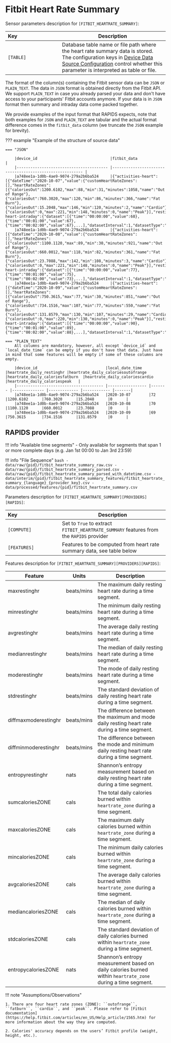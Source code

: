 # Fitbit Heart Rate Summary

Sensor parameters description for `[FITBIT_HEARTRATE_SUMMARY]`:

|Key&nbsp;&nbsp;&nbsp;&nbsp;&nbsp;&nbsp;&nbsp;&nbsp;&nbsp;&nbsp;&nbsp;&nbsp;&nbsp;&nbsp;&nbsp;&nbsp;&nbsp;&nbsp;&nbsp;&nbsp;&nbsp;&nbsp;&nbsp;&nbsp;&nbsp;&nbsp;&nbsp;&nbsp;&nbsp;            | Description |
|----------------|-----------------------------------------------------------------------------------------------------------------------------------
|`[TABLE]`| Database table name or file path where the heart rate summary data is stored. The configuration keys in [Device Data Source Configuration](../../setup/configuration/#device-data-source-configuration) control whether this parameter is interpreted as table or file.

The format of the column(s) containing the Fitbit sensor data can be `JSON` or `PLAIN_TEXT`. The data in `JSON` format is obtained directly from the Fitbit API. We support `PLAIN_TEXT` in case you already parsed your data and don't have access to your participants' Fitbit accounts anymore. If your data is in `JSON` format then summary and intraday data come packed together. 

We provide examples of the input format that RAPIDS expects, note that both examples for `JSON` and `PLAIN_TEXT` are tabular and the actual format difference comes in the `fitbit_data` column (we truncate the `JSON` example for brevity).

??? example "Example of the structure of source data"

    === "JSON"

        |device_id                                |fitbit_data                                               |
        |---------------------------------------- |--------------------------------------------------------- |
        |a748ee1a-1d0b-4ae9-9074-279a2b6ba524     |{"activities-heart":[{"dateTime":"2020-10-07","value":{"customHeartRateZones":[],"heartRateZones":[{"caloriesOut":1200.6102,"max":88,"min":31,"minutes":1058,"name":"Out of Range"},{"caloriesOut":760.3020,"max":120,"min":86,"minutes":366,"name":"Fat Burn"},{"caloriesOut":15.2048,"max":146,"min":120,"minutes":2,"name":"Cardio"},{"caloriesOut":0,"max":221,"min":148,"minutes":0,"name":"Peak"}],"restingHeartRate":72}}],"activities-heart-intraday":{"dataset":[{"time":"00:00:00","value":68},{"time":"00:01:00","value":67},{"time":"00:02:00","value":67},...],"datasetInterval":1,"datasetType":"minute"}}
        |a748ee1a-1d0b-4ae9-9074-279a2b6ba524     |{"activities-heart":[{"dateTime":"2020-10-08","value":{"customHeartRateZones":[],"heartRateZones":[{"caloriesOut":1100.1120,"max":89,"min":30,"minutes":921,"name":"Out of Range"},{"caloriesOut":660.0012,"max":118,"min":82,"minutes":361,"name":"Fat Burn"},{"caloriesOut":23.7088,"max":142,"min":108,"minutes":3,"name":"Cardio"},{"caloriesOut":0,"max":221,"min":148,"minutes":0,"name":"Peak"}],"restingHeartRate":70}}],"activities-heart-intraday":{"dataset":[{"time":"00:00:00","value":77},{"time":"00:01:00","value":75},{"time":"00:02:00","value":73},...],"datasetInterval":1,"datasetType":"minute"}}
        |a748ee1a-1d0b-4ae9-9074-279a2b6ba524     |{"activities-heart":[{"dateTime":"2020-10-09","value":{"customHeartRateZones":[],"heartRateZones":[{"caloriesOut":750.3615,"max":77,"min":30,"minutes":851,"name":"Out of Range"},{"caloriesOut":734.1516,"max":107,"min":77,"minutes":550,"name":"Fat Burn"},{"caloriesOut":131.8579,"max":130,"min":107,"minutes":29,"name":"Cardio"},{"caloriesOut":0,"max":220,"min":130,"minutes":0,"name":"Peak"}],"restingHeartRate":69}}],"activities-heart-intraday":{"dataset":[{"time":"00:00:00","value":90},{"time":"00:01:00","value":89},{"time":"00:02:00","value":88},...],"datasetInterval":1,"datasetType":"minute"}}
    
    === "PLAIN_TEXT"
        All columns are mandatory, however, all except `device_id` and `local_date_time` can be empty if you don't have that data. Just have in mind that some features will be empty if some of these columns are empty.

        |device_id                              |local_date_time   |heartrate_daily_restinghr |heartrate_daily_caloriesoutofrange  |heartrate_daily_caloriesfatburn  |heartrate_daily_caloriescardio  |heartrate_daily_caloriespeak   |
        |-------------------------------------- |----------------- |------- |-------------- |------------- |------------ |-------|
        |a748ee1a-1d0b-4ae9-9074-279a2b6ba524   |2020-10-07        |72      |1200.6102      |760.3020      |15.2048      |0      |
        |a748ee1a-1d0b-4ae9-9074-279a2b6ba524   |2020-10-08        |70      |1100.1120      |660.0012      |23.7088      |0      |
        |a748ee1a-1d0b-4ae9-9074-279a2b6ba524   |2020-10-09        |69      |750.3615       |734.1516      |131.8579     |0      |


## RAPIDS provider

!!! info "Available time segments"
    - Only available for segments that span 1 or more complete days (e.g. Jan 1st 00:00 to Jan 3rd 23:59)

!!! info "File Sequence"
    ```bash
    - data/raw/{pid}/fitbit_heartrate_summary_raw.csv
    - data/raw/{pid}/fitbit_heartrate_summary_parsed.csv
    - data/raw/{pid}/fitbit_heartrate_summary_parsed_with_datetime.csv
    - data/interim/{pid}/fitbit_heartrate_summary_features/fitbit_heartrate_summary_{language}_{provider_key}.csv
    - data/processed/features/{pid}/fitbit_heartrate_summary.csv
    ```


Parameters description for `[FITBIT_HEARTRATE_SUMMARY][PROVIDERS][RAPIDS]`:

|Key&nbsp;&nbsp;&nbsp;&nbsp;&nbsp;&nbsp;&nbsp;&nbsp;&nbsp;&nbsp;&nbsp;&nbsp;&nbsp;&nbsp;&nbsp;&nbsp;&nbsp;&nbsp;&nbsp;&nbsp;&nbsp;&nbsp;&nbsp;&nbsp;&nbsp;&nbsp;&nbsp;&nbsp;&nbsp;            | Description |
|----------------|-----------------------------------------------------------------------------------------------------------------------------------
|`[COMPUTE]`  | Set to `True` to extract `FITBIT_HEARTRATE_SUMMARY` features from the `RAPIDS` provider|
|`[FEATURES]` |         Features to be computed from heart rate summary data, see table below          |


Features description for `[FITBIT_HEARTRATE_SUMMARY][PROVIDERS][RAPIDS]`:

|Feature                    |Units      |Description|
|-------------------------- |---------- |---------------------------|
|maxrestinghr               |beats/mins     |The maximum daily resting heart rate during a time segment.
|minrestinghr               |beats/mins     |The minimum daily resting heart rate during a time segment.
|avgrestinghr               |beats/mins     |The average daily resting heart rate during a time segment.
|medianrestinghr            |beats/mins     |The median of daily resting heart rate during a time segment.
|moderestinghr              |beats/mins     |The mode of daily resting heart rate during a time segment.
|stdrestinghr               |beats/mins     |The standard deviation of daily resting heart rate during a time segment.
|diffmaxmoderestinghr       |beats/mins     |The difference between the maximum and mode daily resting heart rate during a time segment.
|diffminmoderestinghr       |beats/mins     |The difference between the mode and minimum daily resting heart rate during a time segment.
|entropyrestinghr           |nats           |Shannon’s entropy measurement based on daily resting heart rate during a time segment.
|sumcaloriesZONE            |cals           |The total daily calories burned within `heartrate_zone` during a time segment.
|maxcaloriesZONE            |cals           |The maximum daily calories burned within `heartrate_zone` during a time segment.
|mincaloriesZONE            |cals           |The minimum daily calories burned within `heartrate_zone` during a time segment.
|avgcaloriesZONE            |cals           |The average daily calories burned within `heartrate_zone` during a time segment.
|mediancaloriesZONE         |cals           |The median of daily calories burned within `heartrate_zone` during a time segment.
|stdcaloriesZONE            |cals           |The standard deviation of daily calories burned within `heartrate_zone` during a time segment.
|entropycaloriesZONE        |nats           |Shannon’s entropy measurement based on daily calories burned within `heartrate_zone` during a time segment.

!!! note "Assumptions/Observations"
    
    1. There are four heart rate zones (ZONE): ``outofrange``, ``fatburn``, ``cardio``, and ``peak``. Please refer to [Fitbit documentation](https://help.fitbit.com/articles/en_US/Help_article/1565.htm) for more information about the way they are computed.

    2. Calories' accuracy depends on the users’ Fitbit profile (weight, height, etc.).
